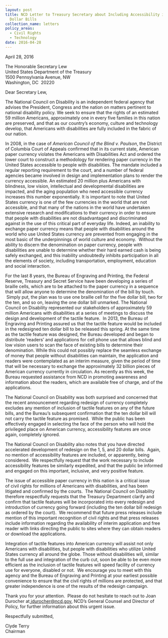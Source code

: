 ```yaml
---
layout: post
title: NCD Letter to Treasury Secretary about Including Accessibility in New
  Dollar Bills
collection_name: letters
policy_areas:
  - Civil Rights
  - Technology
date: 2016-04-28
---
```

April 28, 2016

The Honorable Secretary Lew\
United States Department of the Treasury\
1500 Pennsylvania Avenue, NW\
Washington, DC  20220

Dear Secretary Lew,

The National Council on Disability is an independent federal agency that advises the President, Congress and the nation on matters pertinent to national disability policy. We seek to ensure that the rights of an estimated 59 million Americans, approximately one in every five families in this nation are preserved, and that as our country’s economy, culture and technology develop, that Americans with disabilities are fully included in the fabric of our nation.  

In 2008, in the case of *American Council of the Blind v. Paulson*, the District of Columbia Court of Appeals confirmed that in its current state, American paper currency violates the Americans with Disabilities Act and ordered the lower court to construct a methodology for rendering paper currency in the United States accessible to people with disabilities. The mandate included a regular reporting requirement to the court, and a number of federal agencies became involved in design and implementation plans to render the currency accessible. An estimated 20 million plus Americans with blindness, low vision, intellectual and developmental disabilities are impacted, and the aging population who need accessible currency increases this number exponentially. It is important to note that United States currency is one of the few currencies in the world that are not accessible, and that many of the nations in the world have undertaken extensive research and modifications to their currency in order to ensure that people with disabilities are not disadvantaged and discriminated against in the use of this critical part of everyday life. Indeed, an inability to exchange paper currency means that people with disabilities around the world who use United States currency are prevented from engaging in the most basic of the underpinnings of world culture and economy.  Without the ability to discern the denomination on paper currency, people with disabilities are unable to determine whether their hard earned cash is being safely exchanged, and this inability undoubtedly inhibits participation in all the elements of society, including transportation, employment, education and social interaction.

For the last 8 years, the Bureau of Engraving and Printing, the Federal Reserve, Treasury and Secret Service have been developing a series of braille cells, which are to be attached to the paper currency in a sequence that will allow anyone to determine the denomination of the bill by touch.  Simply put, the plan was to use one braille cell for the five dollar bill, two for the ten, and so on, leaving the one dollar bill unmarked. The National Council on Disability represented our stakeholders of approximately 59 million Americans with disabilities at a series of meetings to discuss the design and development of the tactile feature.  In 2013, the Bureau of Engraving and Printing assured us that the tactile feature would be included in the redesigned ten dollar bill to be released this spring. At the same time as the tactile feature was designed, the Bureau developed and began to distribute ‘readers’ and applications for cell phone use that allows blind and low vision users to scan the face of existing bills to determine their denomination. While this could not possibly replace the seamless exchange of money that people without disabilities can maintain, the application and readers were contemplated as an interim measure, given the period of time that will be necessary to exchange the approximately 32 billion pieces of American currency currently in circulation. As recently as this week, the Bureau requested assistance from NCD in promoting awareness and information about the readers, which are available free of charge, and of the applications.

The National Council on Disability was both surprised and concerned that the recent announcement regarding redesign of currency completely excludes any mention of inclusion of tactile features on any of the future bills, and the Bureau’s subsequent confirmation that the ten dollar bill will not carry the tactile feature as promised.  While the public has been effectively engaged in selecting the face of the person who will hold the privileged place on American currency, accessibility features are once again, completely ignored.  

The National Council on Disability also notes that you have directed accelerated development of redesign on the 1, 5, and 20 dollar bills.  Again, no mention of accessibility features are included, or apparently, being considered.  We respectfully request that the work necessary to include accessibility features be similarly expedited, and that the public be informed and engaged on this important, inclusive, and very positive feature.

The issue of accessible paper currency in this nation is a critical issue of civil rights for millions of Americans with disabilities, and has been litigated and confirmed by the courts.  The National Council on Disability therefore respectfully requests that the Treasury Department clarify and confirm that tactile features will be incorporated into every redesign and introduction of currency going forward (including the ten dollar bill redesign as ordered by the court).  We recommend that future press releases include mention of this important recognition of civil rights and that press releases include information regarding the availability of interim application and free reader with links directing the public to sites where they can obtain readers or download the applications.  

Integration of tactile features into American currency will assist not only Americans with disabilities, but people with disabilities who utilize United States currency all around the globe. Those without disabilities will, similar to the full use and integration of the curb cut, soon be able to be even more efficient as the inclusion of tactile features will speed facility of currency use for everyone, disabled or not.  We encourage you to meet with this agency and the Bureau of Engraving and Printing at your earliest possible convenience to ensure that the civil rights of millions are protected, and that greater independence is one of the results of the redesign campaign.

Thank you for your attention.  Please do not hesitate to reach out to Joan Durocher at[ jdurocher@ncd.gov](mailto:%20jdurocher@ncd.gov), NCD’s General Counsel and Director of Policy, for further information about this urgent issue.

Respectfully submitted,

Clyde Terry\
Chairman